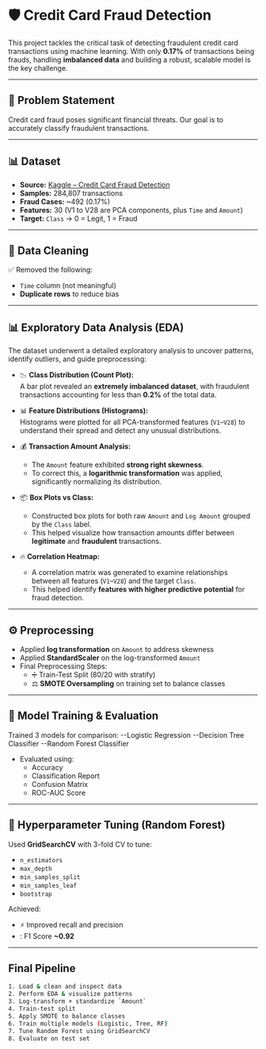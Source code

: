 # 🛡️ Credit Card Fraud Detection

This project tackles the critical task of detecting fraudulent credit card transactions using machine learning. With only **0.17%** of transactions being frauds, handling **imbalanced data** and building a robust, scalable model is the key challenge.

---

## 📌 Problem Statement

Credit card fraud poses significant financial threats. Our goal is to accurately classify fraudulent transactions.

---

## 📊 Dataset

- **Source:** [Kaggle – Credit Card Fraud Detection](https://www.kaggle.com/datasets/mlg-ulb/creditcardfraud)
- **Samples:** 284,807 transactions
- **Fraud Cases:** ~492 (0.17%)
- **Features:** 30 (V1 to V28 are PCA components, plus `Time` and `Amount`)
- **Target:** `Class` → 0 = Legit, 1 = Fraud

---

## 🧽 Data Cleaning

✅ Removed the following:
- `Time` column (not meaningful)
- **Duplicate rows** to reduce bias

---

## 📊 Exploratory Data Analysis (EDA)

The dataset underwent a detailed exploratory analysis to uncover patterns, identify outliers, and guide preprocessing:

- 📉 **Class Distribution (Count Plot):**  
  A bar plot revealed an **extremely imbalanced dataset**, with fraudulent transactions accounting for less than **0.2%** of the total data.

- 📊 **Feature Distributions (Histograms):**  
  Histograms were plotted for all PCA-transformed features (`V1`–`V28`) to understand their spread and detect any unusual distributions.

- 💰 **Transaction Amount Analysis:**  
  - The `Amount` feature exhibited **strong right skewness**.  
  - To correct this, a **logarithmic transformation** was applied, significantly normalizing its distribution.

- 📦 **Box Plots vs Class:**  
  - Constructed box plots for both raw `Amount` and `Log Amount` grouped by the `Class` label.  
  - This helped visualize how transaction amounts differ between **legitimate** and **fraudulent** transactions.

- 🔥 **Correlation Heatmap:**  
  - A correlation matrix was generated to examine relationships between all features (`V1`–`V28`) and the target `Class`.  
  - This helped identify **features with higher predictive potential** for fraud detection.

---

## ⚙️ Preprocessing

- Applied **log transformation** on `Amount` to address skewness
- Applied **StandardScaler** on the log-transformed `Amount`
- Final Preprocessing Steps:
  - ➗ Train-Test Split (80/20 with stratify)
  - ⚖️ **SMOTE Oversampling** on training set to balance classes

---

## 🤖 Model Training & Evaluation

Trained 3 models for comparison:
--Logistic Regression 
--Decision Tree Classifier
--Random Forest Classifier

- Evaluated using:
  - Accuracy
  - Classification Report
  - Confusion Matrix
  - ROC-AUC Score

---

## 🧠 Hyperparameter Tuning (Random Forest)

Used **GridSearchCV** with 3-fold CV to tune:
- `n_estimators`
- `max_depth`
- `min_samples_split`
- `min_samples_leaf`
- `bootstrap`

Achieved:
- ⚡ Improved recall and precision
- : F1 Score **~0.92**

---

## Final Pipeline

```bash
1. Load & clean and inspect data
2. Perform EDA & visualize patterns
3. Log-transform + standardize `Amount`
4. Train-test split
5. Apply SMOTE to balance classes
6. Train multiple models (Logistic, Tree, RF)
7. Tune Random Forest using GridSearchCV
8. Evaluate on test set
